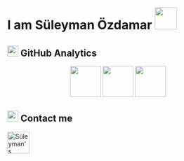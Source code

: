 # I am Süleyman Özdamar   <a><img height="50rem" src="https://64.media.tumblr.com/tumblr_lwa95v31MU1qgwsj9o1_250.gif" /></a>




 








## <img alt=".." height="25rem" src="https://user-images.githubusercontent.com/71924410/122061745-78121800-cdf7-11eb-8133-14e87a0bfb93.png" /> GitHub Analytics
<p align="center">
<img height="70em" src="https://github-readme-stats.vercel.app/api?username=SuleymanOzdamar&&show_icons=true&title_color=ffffff&icon_color=bb2acf&text_color=daf7dc&bg_color=151515">
<img height="70em" src="https://github-readme-stats.vercel.app/api/top-langs/?username=SuleymanOzdamar&layout=compact">
<img height="70em" src="https://github-readme-streak-stats.herokuapp.com/?user=SuleymanOzdamar&include_all_commits=true&hide_border=true&theme=midnight-purple"/>
</p>






## <img alt=".." height="25rem" src="https://user-images.githubusercontent.com/71924410/122061745-78121800-cdf7-11eb-8133-14e87a0bfb93.png" /> Contact me
<a href="https://www.linkedin.com/in/s%C3%BCleyman-%C3%B6zdamar-35020a199/" target="_blank" rel="nofollow">
    <img height="50rem" alt="Süleyman's Linkedin" src="https://cdn4.iconfinder.com/data/icons/social-media-logos-6/512/56-linkedin-512.png" />
</a>



